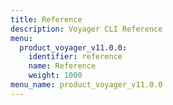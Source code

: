 ```yaml
---
title: Reference
description: Voyager CLI Reference
menu:
  product_voyager_v11.0.0:
    identifier: reference
    name: Reference
    weight: 1000
menu_name: product_voyager_v11.0.0
---
```

